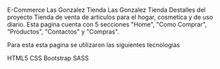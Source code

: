 E-Commerce Las Gonzalez Tienda
Las Gonzalez Tienda
Destalles del proyecto
Tienda de venta de articulos para el hogar, cosmetica y de uso diario. Esta pagina cuenta con 5 secciones "Home", "Como Comprar", "Productos", "Contactos" y "Compras".


Para esta esta pagina se utilizaron las siguientes tecnologias

HTML5
CSS
Bootstrap
SASS
